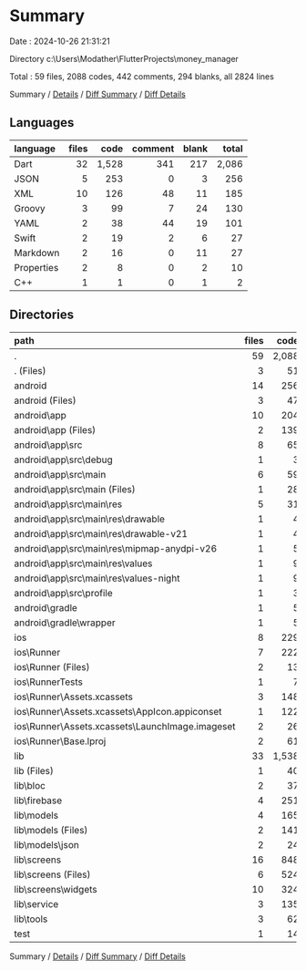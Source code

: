 # Summary

Date : 2024-10-26 21:31:21

Directory c:\\Users\\Modather\\FlutterProjects\\money_manager

Total : 59 files,  2088 codes, 442 comments, 294 blanks, all 2824 lines

Summary / [Details](details.md) / [Diff Summary](diff.md) / [Diff Details](diff-details.md)

## Languages
| language | files | code | comment | blank | total |
| :--- | ---: | ---: | ---: | ---: | ---: |
| Dart | 32 | 1,528 | 341 | 217 | 2,086 |
| JSON | 5 | 253 | 0 | 3 | 256 |
| XML | 10 | 126 | 48 | 11 | 185 |
| Groovy | 3 | 99 | 7 | 24 | 130 |
| YAML | 2 | 38 | 44 | 19 | 101 |
| Swift | 2 | 19 | 2 | 6 | 27 |
| Markdown | 2 | 16 | 0 | 11 | 27 |
| Properties | 2 | 8 | 0 | 2 | 10 |
| C++ | 1 | 1 | 0 | 1 | 2 |

## Directories
| path | files | code | comment | blank | total |
| :--- | ---: | ---: | ---: | ---: | ---: |
| . | 59 | 2,088 | 442 | 294 | 2,824 |
| . (Files) | 3 | 51 | 44 | 28 | 123 |
| android | 14 | 256 | 53 | 35 | 344 |
| android (Files) | 3 | 47 | 0 | 11 | 58 |
| android\\app | 10 | 204 | 53 | 23 | 280 |
| android\\app (Files) | 2 | 139 | 7 | 14 | 160 |
| android\\app\\src | 8 | 65 | 46 | 9 | 120 |
| android\\app\\src\\debug | 1 | 3 | 4 | 1 | 8 |
| android\\app\\src\\main | 6 | 59 | 38 | 7 | 104 |
| android\\app\\src\\main (Files) | 1 | 28 | 6 | 1 | 35 |
| android\\app\\src\\main\\res | 5 | 31 | 32 | 6 | 69 |
| android\\app\\src\\main\\res\\drawable | 1 | 4 | 7 | 2 | 13 |
| android\\app\\src\\main\\res\\drawable-v21 | 1 | 4 | 7 | 2 | 13 |
| android\\app\\src\\main\\res\\mipmap-anydpi-v26 | 1 | 5 | 0 | 0 | 5 |
| android\\app\\src\\main\\res\\values | 1 | 9 | 9 | 1 | 19 |
| android\\app\\src\\main\\res\\values-night | 1 | 9 | 9 | 1 | 19 |
| android\\app\\src\\profile | 1 | 3 | 4 | 1 | 8 |
| android\\gradle | 1 | 5 | 0 | 1 | 6 |
| android\\gradle\\wrapper | 1 | 5 | 0 | 1 | 6 |
| ios | 8 | 229 | 4 | 13 | 246 |
| ios\\Runner | 7 | 222 | 2 | 9 | 233 |
| ios\\Runner (Files) | 2 | 13 | 0 | 3 | 16 |
| ios\\RunnerTests | 1 | 7 | 2 | 4 | 13 |
| ios\\Runner\\Assets.xcassets | 3 | 148 | 0 | 4 | 152 |
| ios\\Runner\\Assets.xcassets\\AppIcon.appiconset | 1 | 122 | 0 | 1 | 123 |
| ios\\Runner\\Assets.xcassets\\LaunchImage.imageset | 2 | 26 | 0 | 3 | 29 |
| ios\\Runner\\Base.lproj | 2 | 61 | 2 | 2 | 65 |
| lib | 33 | 1,538 | 331 | 212 | 2,081 |
| lib (Files) | 1 | 40 | 0 | 6 | 46 |
| lib\\bloc | 2 | 37 | 1 | 11 | 49 |
| lib\\firebase | 4 | 251 | 5 | 42 | 298 |
| lib\\models | 4 | 165 | 3 | 21 | 189 |
| lib\\models (Files) | 2 | 141 | 3 | 20 | 164 |
| lib\\models\\json | 2 | 24 | 0 | 1 | 25 |
| lib\\screens | 16 | 848 | 317 | 101 | 1,266 |
| lib\\screens (Files) | 6 | 524 | 6 | 48 | 578 |
| lib\\screens\\widgets | 10 | 324 | 311 | 53 | 688 |
| lib\\service | 3 | 135 | 4 | 22 | 161 |
| lib\\tools | 3 | 62 | 1 | 9 | 72 |
| test | 1 | 14 | 10 | 6 | 30 |

Summary / [Details](details.md) / [Diff Summary](diff.md) / [Diff Details](diff-details.md)
